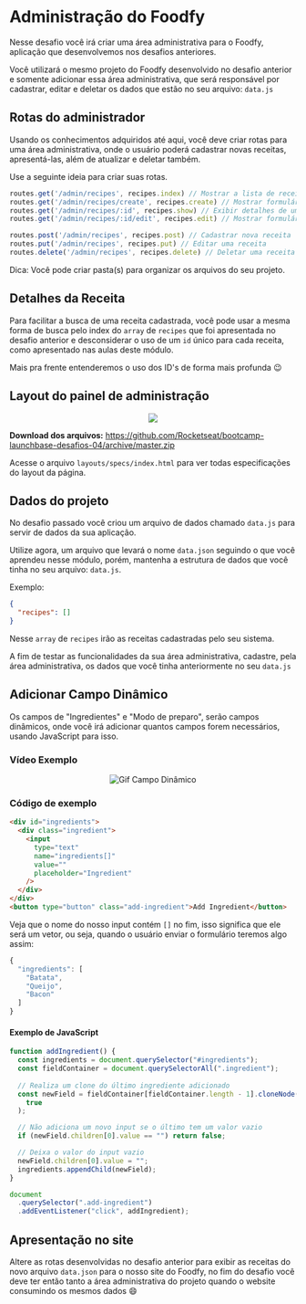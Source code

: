 # Administração do Foodfy

Nesse desafio você irá criar uma área administrativa para o Foodfy, aplicação que desenvolvemos nos desafios anteriores.

Você utilizará o mesmo projeto do Foodfy desenvolvido no desafio anterior e somente adicionar essa área administrativa, que será responsável por cadastrar, editar e deletar os dados que estão no seu arquivo: `data.js`

## Rotas do administrador

Usando os conhecimentos adquiridos até aqui, você deve criar rotas para uma área administrativa, onde o usuário poderá cadastrar novas receitas, apresentá-las, além de atualizar e deletar também. 

Use a seguinte ideia para criar suas rotas.

```js
routes.get('/admin/recipes', recipes.index) // Mostrar a lista de receitas
routes.get('/admin/recipes/create', recipes.create) // Mostrar formulário de nova receita
routes.get('/admin/recipes/:id', recipes.show) // Exibir detalhes de uma receita
routes.get('/admin/recipes/:id/edit', recipes.edit) // Mostrar formulário de edição de receita

routes.post('/admin/recipes', recipes.post) // Cadastrar nova receita
routes.put('/admin/recipes', recipes.put) // Editar uma receita
routes.delete('/admin/recipes', recipes.delete) // Deletar uma receita
```

Dica: Você pode criar pasta(s) para organizar os arquivos do seu projeto. 

## Detalhes da Receita

Para facilitar a busca de uma receita cadastrada, você pode usar a mesma forma de busca pelo index do `array` de `recipes` que foi apresentada no desafio anterior e desconsiderar o uso de um `id` único para cada receita, como apresentado nas aulas deste módulo.

Mais pra frente entenderemos o uso dos ID's de forma mais profunda :wink:

## Layout do painel de administração

<div align="center">
   <img src="https://rocketseat-cdn.s3-sa-east-1.amazonaws.com/launchbase/mockup-desafio-04.png" />
</div>

**Download dos arquivos:** https://github.com/Rocketseat/bootcamp-launchbase-desafios-04/archive/master.zip

Acesse o arquivo `layouts/specs/index.html` para ver todas especificações do layout da página.

## Dados do projeto 

No desafio passado você criou um arquivo de dados chamado `data.js` para servir de dados da sua aplicação. 

Utilize agora, um arquivo que levará o nome `data.json` seguindo o que você aprendeu nesse módulo, porém, mantenha a estrutura de dados que você tinha no seu arquivo: `data.js`.

Exemplo:

```json
{
  "recipes": []
}
```

Nesse `array` de `recipes` irão as receitas cadastradas pelo seu sistema.

A fim de testar as funcionalidades da sua área administrativa, cadastre, pela área administrativa, os dados que você tinha anteriormente no seu `data.js`

## Adicionar Campo Dinâmico

Os campos de "Ingredientes" e "Modo de preparo", serão campos dinâmicos, onde você irá adicionar quantos campos forem necessários, usando JavaScript para isso. 

### Vídeo Exemplo

<p align="center">
  <img alt="Gif Campo Dinâmico" src="https://i.imgur.com/EOYWaJW.gif"/>
</p>

### Código de exemplo
```html
<div id="ingredients">
  <div class="ingredient">
    <input
      type="text"
      name="ingredients[]"
      value=""
      placeholder="Ingredient"
    />
  </div>
</div>
<button type="button" class="add-ingredient">Add Ingredient</button>
```

Veja que o nome do nosso input contém `[]` no fim, isso significa que ele será um vetor, ou seja, quando o usuário enviar o formulário teremos algo assim:

```js
{
  "ingredients": [
    "Batata",
    "Queijo",
    "Bacon"
  ]
}
```

#### Exemplo de JavaScript
```js
function addIngredient() {
  const ingredients = document.querySelector("#ingredients");
  const fieldContainer = document.querySelectorAll(".ingredient");
  
  // Realiza um clone do último ingrediente adicionado
  const newField = fieldContainer[fieldContainer.length - 1].cloneNode(
    true
  );

  // Não adiciona um novo input se o último tem um valor vazio
  if (newField.children[0].value == "") return false;

  // Deixa o valor do input vazio
  newField.children[0].value = ""; 
  ingredients.appendChild(newField);
}

document
  .querySelector(".add-ingredient")
  .addEventListener("click", addIngredient);
```

## Apresentação no site

Altere as rotas desenvolvidas no desafio anterior para exibir as receitas do novo arquivo `data.json` para o nosso site do Foodfy, no fim do desafio você deve ter então tanto a área administrativa do projeto quando o website consumindo os mesmos dados :smile:
